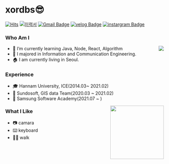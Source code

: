 # xordbs😎
[![Hits](https://hits.seeyoufarm.com/api/count/incr/badge.svg?url=https%3A%2F%2Fgithub.com%2Fxordbs&count_bg=%2372C83D&title_bg=%23555555&icon=&icon_color=%23E7E7E7&title=VISIT&edge_flat=false)](https://github.com/xordbs)
[![이력서](https://img.shields.io/badge/Resume-6D4C9F?style=flat&logo=notion&logoColor=white)](https://xordbs.notion.site/269604bf1a71409b81bf357159c1dffd)
[![Gmail Badge](https://img.shields.io/badge/Gmail-D14836?style=flat&logo=Gmail&logoColor=white)](mailto:xoem00@gmail.com)
[![velog Badge](https://img.shields.io/badge/Tech%20Blog-555263?style=flat&logoColor=white)](https://velog.io/@xordbs)
[![instargram Badge](https://img.shields.io/badge/instargram-E4405F?style=flat&logo=instagram&logoColor=white)](https://www.instagram.com/xor__yun/)

### Who Am I
<img align='right' src="http://mazassumnida.wtf/api/v2/generate_badge?boj=xordbs">  

- 🌱 I’m currently learning Java, Node, React, Algorithm
- 🥇 I majored in Information and Communication Engineering.
- 🏠 I am currently living in Seoul.


### Experience
- 🎓 Hannam University, ICE(2014.03~ 2021.02)
- 💊 Sundosoft, GIS data Team(2020.03 ~ 2021.02)
- 📖 Samsung Software Academy(2021.07 ~ )
<img align='right' src="https://github-readme-stats.vercel.app/api?username=xordbs" height="170">



### What I Like
- 📷 camara
- ⌨️ keyboard
- 🚶🏻 walk

